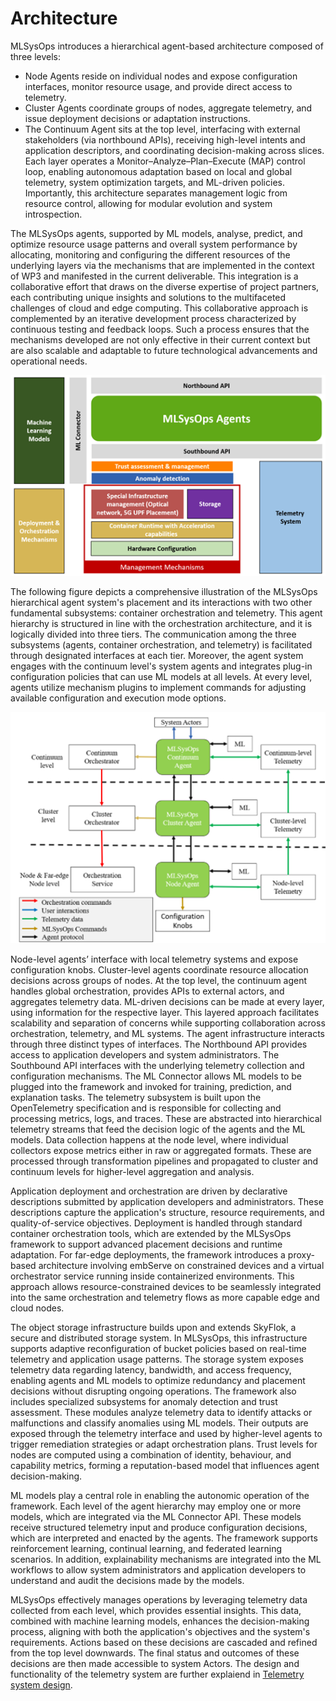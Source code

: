 # Architecture

MLSysOps introduces a hierarchical agent-based architecture composed of three levels:
- Node Agents reside on individual nodes and expose configuration interfaces, monitor resource usage, and provide direct
access to telemetry.
- Cluster Agents coordinate groups of nodes, aggregate telemetry, and issue deployment decisions or adaptation
instructions.
- The Continuum Agent sits at the top level, interfacing with external stakeholders (via northbound APIs), receiving
high-level intents and application descriptors, and coordinating decision-making across slices.
Each layer operates a Monitor–Analyze–Plan–Execute (MAP) control loop, enabling autonomous adaptation based on local
and global telemetry, system optimization targets, and ML-driven policies. Importantly, this architecture separates
management logic from resource control, allowing for modular evolution and system introspection.

The MLSysOps agents, supported by ML models, analyse, predict, and optimize resource usage patterns and overall system
performance by allocating, monitoring and configuring the different resources of the underlying layers via the
mechanisms that are implemented in the context of WP3 and manifested in the current deliverable. This integration is a
collaborative effort that draws on the diverse expertise of project partners, each contributing unique insights and
solutions to the multifaceted challenges of cloud and edge computing. This collaborative approach is complemented by an
iterative development process characterized by continuous testing and feedback loops. Such a process ensures that the
mechanisms developed are not only effective in their current context but are also scalable and adaptable to future
technological advancements and operational needs.

<img src="../../assets/img/arch.png" width="600"/>

The following figure depicts a comprehensive illustration of the MLSysOps hierarchical agent system's placement
and its interactions with two other fundamental subsystems: container orchestration and telemetry. This agent hierarchy
is structured in line with the orchestration architecture, and it is logically divided into three tiers. The
communication among the three subsystems (agents, container orchestration, and telemetry) is facilitated through
designated interfaces at each tier. Moreover, the agent system engages with the continuum level's system agents and
integrates plug-in configuration policies that can use ML models at all levels. At every level, agents utilize mechanism
plugins to implement commands for adjusting available configuration and execution mode options.

<img src="../../assets/img/high_level_arch.png" width="600"/>

Node-level agents’ interface with local telemetry systems and expose configuration knobs. Cluster-level agents
coordinate resource allocation decisions across groups of nodes. At the top level, the continuum agent handles global
orchestration, provides APIs to external actors, and aggregates telemetry data. ML-driven decisions can be made at every
layer, using information for the respective layer. This layered approach facilitates scalability and separation of
concerns while supporting collaboration across orchestration, telemetry, and ML systems. The agent infrastructure
interacts through three distinct types of interfaces. The Northbound API provides access to application developers and
system administrators. The Southbound API interfaces with the underlying telemetry collection and configuration
mechanisms. The ML Connector allows ML models to be plugged into the framework and invoked for training, prediction, and
explanation tasks.
The telemetry subsystem is built upon the OpenTelemetry specification and is responsible for collecting and processing
metrics, logs, and traces. These are abstracted into hierarchical telemetry streams that feed the decision logic of the
agents and the ML models. Data collection happens at the node level, where individual collectors expose metrics either
in raw or aggregated formats. These are processed through transformation pipelines and propagated to cluster and
continuum levels for higher-level aggregation and analysis.

Application deployment and orchestration are driven by declarative descriptions submitted by application developers and
administrators. These descriptions capture the application's structure, resource requirements, and quality-of-service
objectives. Deployment is handled through standard container orchestration tools, which are extended by the MLSysOps
framework to support advanced placement decisions and runtime adaptation. For far-edge deployments, the framework
introduces a proxy-based architecture involving embServe on constrained devices and a virtual orchestrator service
running inside containerized environments. This approach allows resource-constrained devices to be seamlessly integrated
into the same orchestration and telemetry flows as more capable edge and cloud nodes.

The object storage infrastructure builds upon and extends SkyFlok, a secure and distributed storage system. In MLSysOps,
this infrastructure supports adaptive reconfiguration of bucket policies based on real-time telemetry and application
usage patterns. The storage system exposes telemetry data regarding latency, bandwidth, and access frequency, enabling
agents and ML models to optimize redundancy and placement decisions without disrupting ongoing operations.
The framework also includes specialized subsystems for anomaly detection and trust assessment. These modules analyze
telemetry data to identify attacks or malfunctions and classify anomalies using ML models. Their outputs are exposed
through the telemetry interface and used by higher-level agents to trigger remediation strategies or adapt orchestration
plans. Trust levels for nodes are computed using a combination of identity, behaviour, and capability metrics, forming a
reputation-based model that influences agent decision-making.

ML models play a central role in enabling the autonomic operation of the framework. Each level of the agent hierarchy
may employ one or more models, which are integrated via the ML Connector API. These models receive structured telemetry
input and produce configuration decisions, which are interpreted and enacted by the agents. The framework supports
reinforcement learning, continual learning, and federated learning scenarios. In addition, explainability mechanisms are
integrated into the ML workflows to allow system administrators and application developers to understand and audit the
decisions made by the models.

MLSysOps effectively manages operations by leveraging telemetry data collected from each level, which provides essential
insights. This data, combined with machine learning models, enhances the decision-making process, aligning with both the
application's objectives and the system's requirements. Actions based on these decisions are cascaded and refined from
the top level downwards. The final status and outcomes of these decisions are then made accessible to system Actors. The
design and functionality of the telemetry system are further explaiend in [Telemetry system design](design/telemetry).
